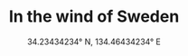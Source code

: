 ---
title: In the wind of Sweden
subtitle: "34.23434234° N, 134.46434234° E"
order_number: 2
image: /uploads/2.png
portrait: false
wide: false
text-color: light
show-text: true
---